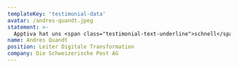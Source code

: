 ```yaml
---
templateKey: 'testimonial-data'
avatar: /andres-quandt.jpeg
statement: >-
  Apptiva hat uns <span class="testimonial-text-underline">schnell</span> und <span class="testimonial-text-underline">unkompliziert</span> geholfen, das Thema Chatbot erfolgreich umzusetzen. Diese Softwareentwickler wissen, was sie tun!
name: Andres Quandt
position: Leiter Digitale Transformation
company: Die Schweizerische Post AG
---
```

